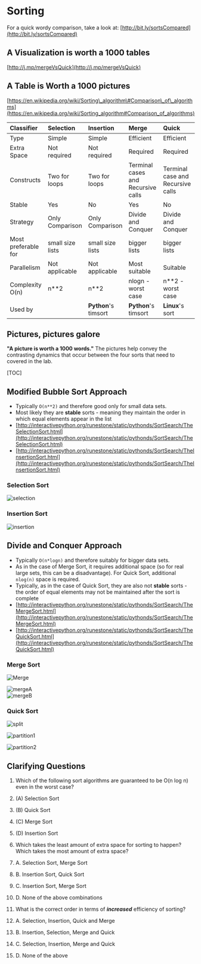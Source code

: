 # Sorting

For a quick wordy comparison, take a look at: [http://bit.ly/sortsCompared](http://bit.ly/sortsCompared)

## A Visualization is worth a 1000 tables

[http://j.mp/mergeVsQuick](http://j.mp/mergeVsQuick)

## A Table is Worth a 1000 pictures

[https://en.wikipedia.org/wiki/Sorting\_algorithm\#Comparison\_of\_algorithms](https://en.wikipedia.org/wiki/Sorting_algorithm#Comparison_of_algorithms)

| Classifier | Selection | Insertion | Merge | Quick |
| :--- | :--- | :--- | :--- | :--- |
| Type | Simple | Simple | Efficient | Efficient |
| Extra Space | Not required | Not required | Required | Required |
| Constructs | Two for loops | Two for loops | Terminal cases and  Recursive calls | Terminal case and   Recursive calls |
| Stable | Yes | No | Yes | No |
| Strategy | Only Comparison | Only Comparison | Divide and Conquer | Divide and Conquer |
| Most preferable for | small size lists | small size lists | bigger lists | bigger lists |
| Parallelism | Not applicable | Not applicable | Most suitable | Suitable |
| Complexity O\(n\) | n\*\*2 | n\*\*2 | nlogn - worst case | n\*\*2 - worst case |
| Used by |  | **Python**'s timsort | **Python**'s timsort | **Linux**'s sort |

## Pictures, pictures galore

**"A picture is worth a 1000 words."** The pictures help convey the contrasting dynamics that occur between the four sorts that need to covered in the lab.

\[TOC\]

## Modified Bubble Sort Approach

* Typically `O(n**2)` and therefore good only for small data sets. 
* Most likely they are **stable** sorts - meaning they maintain the order in which equal elements appear in the list 
* [http://interactivepython.org/runestone/static/pythonds/SortSearch/TheSelectionSort.html](http://interactivepython.org/runestone/static/pythonds/SortSearch/TheSelectionSort.html)
* [http://interactivepython.org/runestone/static/pythonds/SortSearch/TheInsertionSort.html](http://interactivepython.org/runestone/static/pythonds/SortSearch/TheInsertionSort.html)

### Selection Sort

![selection](https://cdn.rawgit.com/kgisl/pythonFDP/67362bd2/img/selectionsortnew.png)

### Insertion Sort

![insertion](https://cdn.rawgit.com/kgisl/pythonFDP/67362bd2/img/insertionsort.png)

## Divide and Conquer Approach

* Typically `O(n*logn)` and therefore suitably for bigger data sets. 
* As in the case of Merge Sort, it requires additional space \(so for real large sets, this can be a disadvantage\). For Quick Sort, additional `nlog(n)` space is required. 
* Typically,  as in the case of Quick Sort, they are also not **stable** sorts - the order of equal elements may not be maintained after the sort is complete 
* [http://interactivepython.org/runestone/static/pythonds/SortSearch/TheMergeSort.html](http://interactivepython.org/runestone/static/pythonds/SortSearch/TheMergeSort.html)
* [http://interactivepython.org/runestone/static/pythonds/SortSearch/TheQuickSort.html](http://interactivepython.org/runestone/static/pythonds/SortSearch/TheQuickSort.html)

### Merge Sort

![Merge](https://cdn.rawgit.com/kgisl/pythonFDP/b3dcfbb1/img/merge-sort.png)

![mergeA](https://cdn.rawgit.com/kgisl/pythonFDP/67362bd2/img/mergesortA.png)  
![mergeB](https://cdn.rawgit.com/kgisl/pythonFDP/67362bd2/img/mergesortB.png)

### Quick Sort

![split](https://cdn.rawgit.com/kgisl/pythonFDP/67362bd2/img/firstsplit.png)

![partition1](https://cdn.rawgit.com/kgisl/pythonFDP/67362bd2/img/partitionA.png)

![partition2](https://cdn.rawgit.com/kgisl/pythonFDP/67362bd2/img/partitionB.png)

## Clarifying Questions

1. Which of the following sort algorithms are guaranteed to be O\(n log n\) even in the worst case?

2. \(A\) Selection Sort

3. \(B\) Quick Sort

4. \(C\) Merge Sort

5. \(D\) Insertion Sort

6. Which takes the least amount of extra space for sorting to happen? Which takes the most amount of extra space?

7. A.  Selection Sort, Merge Sort

8. B. Insertion Sort, Quick Sort

9. C. Insertion Sort, Merge Sort

10. D. None of the above combinations

11. What is the correct order in terms of _**increased**_ efficiency of sorting?

12. A. Selection, Insertion, Quick and Merge

13. B. Insertion, Selection, Merge and Quick

14. C. Selection, Insertion, Merge and Quick

15. D. None of the above



